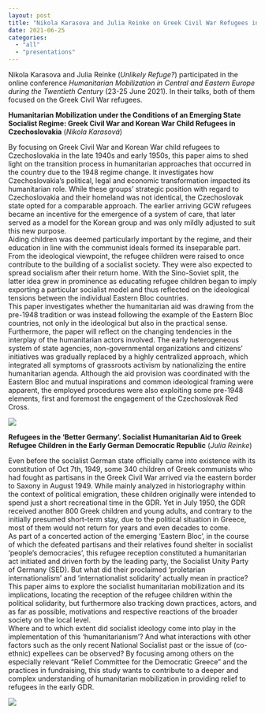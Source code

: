 ```yaml
---
layout: post
title: "Nikola Karasova and Julia Reinke on Greek Civil War Refugees in Czechoslovakia and the GDR"
date: 2021-06-25
categories: 
  - "all"
  - "presentations"
---
```


Nikola Karasova and Julia Reinke (_Unlikely Refuge?_) participated in the online conference _Humanitarian Mobilization in Central and Eastern Europe during the Twentieth Century_ (23-25 June 2021). In their talks, both of them focused on the Greek Civil War refugees.

**Humanitarian Mobilization under the Conditions of an Emerging State Socialist Regime: Greek Civil War and Korean War Child Refugees in Czechoslovakia** (_Nikola Karasová_)

By focusing on Greek Civil War and Korean War child refugees to Czechoslovakia in the late 1940s and early 1950s, this paper aims to shed light on the transition process in humanitarian approaches that occurred in the country due to the 1948 regime change. It investigates how Czechoslovakia’s political, legal and economic transformation impacted its humanitarian role. While these groups’ strategic position with regard to Czechoslovakia and their homeland was not identical, the Czechoslovak state opted for a comparable approach. The earlier arriving GCW refugees became an incentive for the emergence of a system of care, that later served as a model for the Korean group and was only mildly adjusted to suit this new purpose.  
Aiding children was deemed particularly important by the regime, and their education in line with the communist ideals formed its inseparable part. From the ideological viewpoint, the refugee children were raised to once contribute to the building of a socialist society. They were also expected to spread socialism after their return home. With the Sino-Soviet split, the latter idea grew in prominence as educating refugee children began to imply exporting a particular socialist model and thus reflected on the ideological tensions between the individual Eastern Bloc countries.  
This paper investigates whether the humanitarian aid was drawing from the pre-1948 tradition or was instead following the example of the Eastern Bloc countries, not only in the ideological but also in the practical sense. Furthermore, the paper will reflect on the changing tendencies in the interplay of the humanitarian actors involved. The early heterogeneous system of state agencies, non-governmental organizations and citizens’ initiatives was gradually replaced by a highly centralized approach, which integrated all symptoms of grassroots activism by nationalizing the entire humanitarian agenda. Although the aid provision was coordinated with the Eastern Bloc and mutual inspirations and common ideological framing were apparent, the employed procedures were also exploiting some pre-1948 elements, first and foremost the engagement of the Czechoslovak Red Cross.

![](/assets/images/twitter-Nikola-1024x640.jpg)

**Refugees in the ‘Better Germany’. Socialist Humanitarian Aid to Greek Refugee Children in the Early German Democratic Republic** (_Julia Reinke_)

Even before the socialist German state officially came into existence with its constitution of Oct 7th, 1949, some 340 children of Greek communists who had fought as partisans in the Greek Civil War arrived via the eastern border to Saxony in August 1949. While mainly analyzed in historiography within the context of political emigration, these children originally were intended to spend just a short recreational time in the GDR. Yet in July 1950, the GDR received another 800 Greek children and young adults, and contrary to the initially presumed short-term stay, due to the political situation in Greece, most of them would not return for years and even decades to come.  
As part of a concerted action of the emerging ‘Eastern Bloc’, in the course of which the defeated partisans and their relatives found shelter in socialist ‘people’s democracies’, this refugee reception constituted a humanitarian act initiated and driven forth by the leading party, the Socialist Unity Party of Germany (SED). But what did their proclaimed ‘proletarian internationalism’ and ‘internationalist solidarity’ actually mean in practice? This paper aims to explore the socialist humanitarian mobilization and its implications, locating the reception of the refugee children within the political solidarity, but furthermore also tracking down practices, actors, and as far as possible, motivations and respective reactions of the broader society on the local level.  
Where and to which extent did socialist ideology come into play in the implementation of this ‘humanitarianism’? And what interactions with other factors such as the only recent National Socialist past or the issue of (co-ethnic) expellees can be observed? By focusing among others on the especially relevant “Relief Committee for the Democratic Greece” and the practices in fundraising, this study wants to contribute to a deeper and complex understanding of humanitarian mobilization in providing relief to refugees in the early GDR.

![](/assets/images/twitter-Julia-1024x640.jpg)
